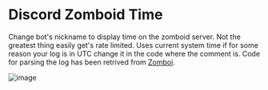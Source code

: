 # Discord Zomboid Time
Change bot's nickname to display time on the zomboid server. Not the greatest thing easily get's rate limited. Uses current system time if for some reason your log is in UTC change it in the code where the comment is. Code for parsing the log has been retrived from [Zomboi](https://github.com/JonnyPtn/zomboi).

![image](https://user-images.githubusercontent.com/38784343/187310911-aa55df8e-fa70-427c-98d7-c3fa5d2b4636.png)
